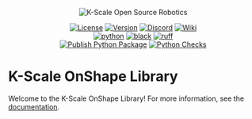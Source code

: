 <p align="center">
  <picture>
    <img alt="K-Scale Open Source Robotics" src="https://media.kscale.dev/kscale-open-source-header.png" style="max-width: 100%;">
  </picture>
</p>

<div align="center">

[![License](https://img.shields.io/badge/license-MIT-green)](https://github.com/kscalelabs/onshape/blob/main/LICENSE)
[![Version](https://img.shields.io/pypi/v/kscale-onshape-library)](https://pypi.org/project/kscale-onshape-library/)
[![Discord](https://img.shields.io/discord/1224056091017478166)](https://discord.gg/k5mSvCkYQh)
[![Wiki](https://img.shields.io/badge/wiki-humanoids-black)](https://humanoids.wiki)
<br />
[![python](https://img.shields.io/badge/-Python_3.11-blue?logo=python&logoColor=white)](https://github.com/pre-commit/pre-commit)
[![black](https://img.shields.io/badge/Code%20Style-Black-black.svg?labelColor=gray)](https://black.readthedocs.io/en/stable/)
[![ruff](https://img.shields.io/badge/Linter-Ruff-red.svg?labelColor=gray)](https://github.com/charliermarsh/ruff)
<br />
[![Publish Python Package](https://github.com/kscalelabs/onshape/actions/workflows/publish.yml/badge.svg)](https://github.com/kscalelabs/onshape/actions/workflows/publish.yml)
[![Python Checks](https://github.com/kscalelabs/onshape/actions/workflows/test.yml/badge.svg)](https://github.com/kscalelabs/onshape/actions/workflows/test.yml)

</div>

# K-Scale OnShape Library

Welcome to the K-Scale OnShape Library! For more information, see the [documentation](https://docs.kscale.dev/software/utils/onshape).
